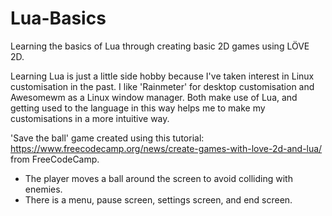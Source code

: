 # Lua-Basics
 Learning the basics of Lua through creating basic 2D games using LÖVE 2D.
 
 Learning Lua is just a little side hobby because I've taken interest in Linux customisation in the past. I like 'Rainmeter' for desktop customisation and Awesomewm as a Linux window manager. Both make use of Lua, and getting used to the language in this way helps me to make my customisations in a more intuitive way.

'Save the ball' game created using this tutorial: https://www.freecodecamp.org/news/create-games-with-love-2d-and-lua/ from FreeCodeCamp.
 - The player moves a ball around the screen to avoid colliding with enemies.
 - There is a menu, pause screen, settings screen, and end screen.
